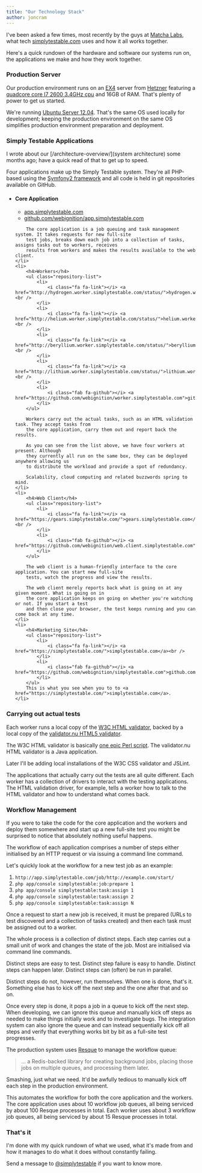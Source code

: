 ```yaml
---
title: "Our Technology Stack"
author: joncram
---
```

    
I've been asked a few times, most recently by the guys at [Matcha Labs](http://www.matchalabs.com/),
what tech [simplytestable.com](https://simplytestable.com) uses and how it all works together.

Here's a quick rundown of the hardware and software our systems run on, the applications we make
and how they work together.

### Production Server

Our production environment runs on an [EX4](http://www.hetzner.de/en/hosting/produkte_rootserver/ex4)
server from [Hetzner](http://www.hetzner.de/en/) featuring a [quadcore core I7 2600 3.4GHz cpu](http://ark.intel.com/products/52213) and 16GB of RAM.
That's plenty of power to get us started.

We're running [Ubuntu Server 12.04](https://wiki.ubuntu.com/PrecisePangolin/ReleaseNotes/UbuntuServer).
That's the same OS used locally for development; keeping the production environment on the same OS simplifies
production environment preparation and deployment.

### Simply Testable Applications

I wrote about our [/architecture-overview/](system architecture) some months ago; have a quick read of that
 to get up to speed.

Four applications make up the Simply Testable system. They're all PHP-based using the [Symfony2 framework](http://symfony.com/)
and all code is held in git repositories available on GitHub.

<ul class="application-list">
    <li>
        <h4>Core Application</h4>
        <ul class="repository-list">
            <li>
                <i class="fa fa-link"></i> <a href="http://app.simplytestable.com/">app.simplytestable.com</a><br />
            </li>
            <li>
                <i class="fab fa-github"></i> <a href="https://github.com/webignition/app.simplytestable.com">github.com/webignition/app.simplytestable.com</a>
            </li>
        </ul>

        The core application is a job queuing and task management system. It takes requests for new full-site
        test jobs, breaks down each job into a collection of tasks, assigns tasks out to workers, receives
        results from workers and makes the results available to the web client.
    </li>
    <li>
        <h4>Workers</h4>
        <ul class="repository-list">
            <li>
                <i class="fa fa-link"></i> <a href="http://hydrogen.worker.simplytestable.com/status/">hydrogen.worker.simplytestable.com</a><br />
            </li>
            <li>
                <i class="fa fa-link"></i> <a href="http://helium.worker.simplytestable.com/status/">helium.worker.simplytestable.com</a><br />
            </li>
            <li>
                <i class="fa fa-link"></i> <a href="http://beryllium.worker.simplytestable.com/status/">beryllium.worker.simplytestable.com</a><br />
            </li>
            <li>
                <i class="fa fa-link"></i> <a href="http://lithium.worker.simplytestable.com/status/">lithium.worker.simplytestable.com</a><br />
            </li>
            <li>
                <i class="fab fa-github"></i> <a href="https://github.com/webignition/worker.simplytestable.com">github.com/webignition/worker.simplytestable.com</a>
            </li>
        </ul>

        Workers carry out the actual tasks, such as an HTML validation task. They accept tasks from
        the core application, carry them out and report back the results.

        As you can see from the list above, we have four workers at present. Although
        they currently all run on the same box, they can be deployed anywhere allowing us
        to distribute the workload and provide a spot of redundancy.

        Scalability, cloud computing and related buzzwords spring to mind.
    </li>
    <li>
        <h4>Web Client</h4>
        <ul class="repository-list">
            <li>
                <i class="fa fa-link"></i> <a href="https://gears.simplytestable.com/">gears.simplytestable.com</a><br />
            </li>
            <li>
                <i class="fab fa-github"></i> <a href="https://github.com/webignition/web.client.simplytestable.com">github.com/webignition/web.client.simplytestable.com</a>
            </li>
        </ul>

        The web client is a human-friendly interface to the core application. You can start new full-site
        tests, watch the progress and view the results.

        The web client merely reports back what is going on at any given moment. What is going on in
        the core application keeps on going on whether you're watching or not. If you start a test
        and then close your browser, the test keeps running and you can come back at any time.
    </li>
    <li>
        <h4>Marketing Site</h4>
        <ul class="repository-list">
            <li>
                <i class="fa fa-link"></i> <a href="https://simplytestable.com/">simplytestable.com</a><br />
            </li>
            <li>
                <i class="fab fa-github"></i> <a href="https://github.com/webignition/simplytestable.com">github.com/webignition/simplytestable.com</a>
            </li>
        </ul>
        This is what you see when you to to <a href="https://simplytestable.com/">simplytestable.com</a>.
    </li>
</ul>

### Carrying out actual tests

Each worker runs a local copy of the [W3C HTML validator](http://validator.w3.org/), backed by a local copy of the 
[validator.nu HTML5 validator](http://html5.validator.nu/).

The W3C HTML validator is basically [one epic Perl script](http://dvcs.w3.org/hg/markup-validator/file/tip/httpd/cgi-bin/check).
The validator.nu HTML validator is a Java application.

Later I'll be adding local installations of the W3C CSS validator and JSLint.

The applications that actually carry out the tests are all quite different. Each worker
has a collection of drivers to interact with the testing applications. The HTML validation
driver, for example, tells a worker how to talk to the HTML validator and how to
understand what comes back.

### Workflow Management

If you were to take the code for the core application and the workers and deploy them somewhere
and start up a new full-site test you might be surprised to notice that absolutely nothing useful happens.

The workflow of each application comprises a number of steps either initialised by an HTTP request
or via issuing a command line command.

Let's quickly look at the workflow for a new test job as an example:

1. `http://app.simplytestable.com/job/http://example.com/start/`
2. `php app/console simplytestable:job:prepare 1`
3. `php app/console simplytestable:task:assign 1`
4. `php app/console simplytestable:task:assign 2`
5. `php app/console simplytestable:task:assign N`

Once a request to start a new job is received, it must be prepared (URLs to test discovered
and a collection of tasks created) and then each task must be assigned out to a worker.

The whole process is a collection of distinct steps. Each step carries out a small unit of work and changes the state
of the job. Most are initialised via command line commands.

Distinct steps are easy to test. Distinct step failure is easy to handle. Distinct steps can happen later.
Distinct steps can (often) be run in parallel.

Distinct steps do not, however, run themselves. When one is done, that's it. Something else has to kick
off the next step and the one after that and so on.

Once every step is done, it pops a job in a queue to kick off the next step. When developing, we can
ignore this queue and manually kick off steps as needed to make things initially work and to investigate
bugs. The integration system can also ignore the queue and can instead sequentially kick off all steps
and verify that everything works bit by bit as a full-site test progresses.

The production system uses [Resque](https://github.com/defunkt/resque#readme) to manage the workflow queue:

> &hellip; a Redis-backed library for creating background jobs, placing those jobs on multiple queues, and processing them later.

Smashing, just what we need. It'd be awfully tedious to manually kick off each step in the production
environment.

This automates the workflow for both the core application and the workers. The core application
uses about 10 workflow job queues, all being serviced by about 100 Resque processes in total.
Each worker uses about 3 workflow job queues, all being serviced by about 15 Resque processes in total.

### That's it

I'm done with my quick rundown of what we used, what it's made from and how it
manages to do what it does without constantly failing.

Send a message to [@simplytestable](https://twitter.com/simplytestable/) if you want to know more.
